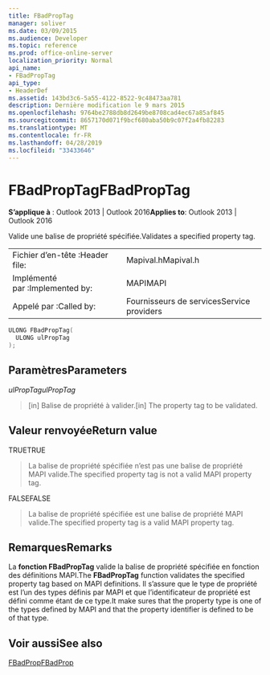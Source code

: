 ```yaml
---
title: FBadPropTag
manager: soliver
ms.date: 03/09/2015
ms.audience: Developer
ms.topic: reference
ms.prod: office-online-server
localization_priority: Normal
api_name:
- FBadPropTag
api_type:
- HeaderDef
ms.assetid: 143bd3c6-5a55-4122-8522-9c48473aa781
description: Dernière modification le 9 mars 2015
ms.openlocfilehash: 9764be2788db8d2649be8708cad4ec67a85af845
ms.sourcegitcommit: 8657170d071f9bcf680aba50b9c07f2a4fb82283
ms.translationtype: MT
ms.contentlocale: fr-FR
ms.lasthandoff: 04/28/2019
ms.locfileid: "33433646"
---
```

# <a name="fbadproptag"></a><span data-ttu-id="09999-103">FBadPropTag</span><span class="sxs-lookup"><span data-stu-id="09999-103">FBadPropTag</span></span>

  
  
<span data-ttu-id="09999-104">**S’applique à** : Outlook 2013 | Outlook 2016</span><span class="sxs-lookup"><span data-stu-id="09999-104">**Applies to**: Outlook 2013 | Outlook 2016</span></span> 
  
<span data-ttu-id="09999-105">Valide une balise de propriété spécifiée.</span><span class="sxs-lookup"><span data-stu-id="09999-105">Validates a specified property tag.</span></span> 
  
|||
|:-----|:-----|
|<span data-ttu-id="09999-106">Fichier d’en-tête :</span><span class="sxs-lookup"><span data-stu-id="09999-106">Header file:</span></span>  <br/> |<span data-ttu-id="09999-107">Mapival.h</span><span class="sxs-lookup"><span data-stu-id="09999-107">Mapival.h</span></span>  <br/> |
|<span data-ttu-id="09999-108">Implémenté par :</span><span class="sxs-lookup"><span data-stu-id="09999-108">Implemented by:</span></span>  <br/> |<span data-ttu-id="09999-109">MAPI</span><span class="sxs-lookup"><span data-stu-id="09999-109">MAPI</span></span>  <br/> |
|<span data-ttu-id="09999-110">Appelé par :</span><span class="sxs-lookup"><span data-stu-id="09999-110">Called by:</span></span>  <br/> |<span data-ttu-id="09999-111">Fournisseurs de services</span><span class="sxs-lookup"><span data-stu-id="09999-111">Service providers</span></span>  <br/> |
   
```cpp
ULONG FBadPropTag(
  ULONG ulPropTag
);
```

## <a name="parameters"></a><span data-ttu-id="09999-112">Paramètres</span><span class="sxs-lookup"><span data-stu-id="09999-112">Parameters</span></span>

 <span data-ttu-id="09999-113">_ulPropTag_</span><span class="sxs-lookup"><span data-stu-id="09999-113">_ulPropTag_</span></span>
  
> <span data-ttu-id="09999-114">[in] Balise de propriété à valider.</span><span class="sxs-lookup"><span data-stu-id="09999-114">[in] The property tag to be validated.</span></span>
    
## <a name="return-value"></a><span data-ttu-id="09999-115">Valeur renvoyée</span><span class="sxs-lookup"><span data-stu-id="09999-115">Return value</span></span>

<span data-ttu-id="09999-116">TRUE</span><span class="sxs-lookup"><span data-stu-id="09999-116">TRUE</span></span> 
  
> <span data-ttu-id="09999-117">La balise de propriété spécifiée n’est pas une balise de propriété MAPI valide.</span><span class="sxs-lookup"><span data-stu-id="09999-117">The specified property tag is not a valid MAPI property tag.</span></span> 
    
<span data-ttu-id="09999-118">FALSE</span><span class="sxs-lookup"><span data-stu-id="09999-118">FALSE</span></span> 
  
> <span data-ttu-id="09999-119">La balise de propriété spécifiée est une balise de propriété MAPI valide.</span><span class="sxs-lookup"><span data-stu-id="09999-119">The specified property tag is a valid MAPI property tag.</span></span>
    
## <a name="remarks"></a><span data-ttu-id="09999-120">Remarques</span><span class="sxs-lookup"><span data-stu-id="09999-120">Remarks</span></span>

<span data-ttu-id="09999-121">La **fonction FBadPropTag** valide la balise de propriété spécifiée en fonction des définitions MAPI.</span><span class="sxs-lookup"><span data-stu-id="09999-121">The **FBadPropTag** function validates the specified property tag based on MAPI definitions.</span></span> <span data-ttu-id="09999-122">Il s’assure que le type de propriété est l’un des types définis par MAPI et que l’identificateur de propriété est défini comme étant de ce type.</span><span class="sxs-lookup"><span data-stu-id="09999-122">It make sures that the property type is one of the types defined by MAPI and that the property identifier is defined to be of that type.</span></span> 
  
## <a name="see-also"></a><span data-ttu-id="09999-123">Voir aussi</span><span class="sxs-lookup"><span data-stu-id="09999-123">See also</span></span>



[<span data-ttu-id="09999-124">FBadProp</span><span class="sxs-lookup"><span data-stu-id="09999-124">FBadProp</span></span>](fbadprop.md)

